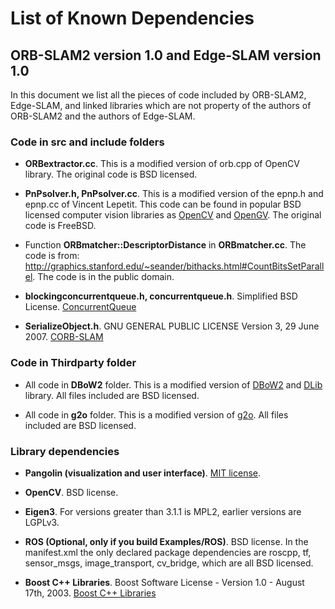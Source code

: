 # List of Known Dependencies

## ORB-SLAM2 version 1.0 and Edge-SLAM version 1.0

In this document we list all the pieces of code included by ORB-SLAM2,
Edge-SLAM, and linked libraries which are not property of the authors of
ORB-SLAM2 and the authors of Edge-SLAM.

### Code in **src** and **include** folders

* **ORBextractor.cc**.
This is a modified version of orb.cpp of OpenCV library. The original code is BSD licensed.

* **PnPsolver.h, PnPsolver.cc**.
This is a modified version of the epnp.h and epnp.cc of Vincent Lepetit. 
This code can be found in popular BSD licensed computer vision libraries as [OpenCV](https://github.com/Itseez/opencv/blob/master/modules/calib3d/src/epnp.cpp) and [OpenGV](https://github.com/laurentkneip/opengv/blob/master/src/absolute_pose/modules/Epnp.cpp). The original code is FreeBSD.

* Function **ORBmatcher::DescriptorDistance** in **ORBmatcher.cc**.
The code is from: http://graphics.stanford.edu/~seander/bithacks.html#CountBitsSetParallel.
The code is in the public domain.

* **blockingconcurrentqueue.h, concurrentqueue.h**.
Simplified BSD License.
[ConcurrentQueue](https://github.com/cameron314/concurrentqueue)

* **SerializeObject.h**.
GNU GENERAL PUBLIC LICENSE Version 3, 29 June 2007.
[CORB-SLAM](https://github.com/lifunudt/CORB-SLAM)

### Code in Thirdparty folder

* All code in **DBoW2** folder.
This is a modified version of [DBoW2](https://github.com/dorian3d/DBoW2) and [DLib](https://github.com/dorian3d/DLib) library. All files included are BSD licensed.

* All code in **g2o** folder.
This is a modified version of [g2o](https://github.com/RainerKuemmerle/g2o). All files included are BSD licensed.

### Library dependencies

* **Pangolin (visualization and user interface)**.
[MIT license](https://en.wikipedia.org/wiki/MIT_License).

* **OpenCV**.
BSD license.

* **Eigen3**.
For versions greater than 3.1.1 is MPL2, earlier versions are LGPLv3.

* **ROS (Optional, only if you build Examples/ROS)**.
BSD license. In the manifest.xml the only declared package dependencies are roscpp, tf, sensor_msgs, image_transport, cv_bridge, which are all BSD licensed.

* **Boost C++ Libraries**.
Boost Software License - Version 1.0 - August 17th, 2003.
[Boost C++ Libraries](https://www.boost.org/)

